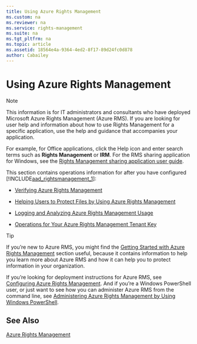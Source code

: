 ```yaml
---
title: Using Azure Rights Management
ms.custom: na
ms.reviewer: na
ms.service: rights-management
ms.suite: na
ms.tgt_pltfrm: na
ms.topic: article
ms.assetid: 18564e4a-9364-4ed2-8f17-89d24fc0d878
author: Cabailey
---
```

# Using Azure Rights Management
> [!NOTE]
> This information is for IT administrators and consultants who have deployed Microsoft Azure Rights Management (Azure RMS). If you are looking for user help and information about how to use Rights Management for a specific application, use the help and guidance that accompanies your application.
> 
> For example, for Office applications, click the Help icon and enter search terms such as **Rights Management** or **IRM**. For the RMS sharing application for Windows, see the [Rights Management sharing application user guide](http://technet.microsoft.com/library/dn339006.aspx).

This section contains operations information for after you have configured   [!INCLUDE[aad_rightsmanagement_1](../Token/aad_rightsmanagement_1_md.md)]:

-   [Verifying Azure Rights Management](../Topic/Verifying-Azure-Rights-Management.md)

-   [Helping Users to Protect Files by Using Azure Rights Management](../Topic/Helping-Users-to-Protect-Files-by-Using-Azure-Rights-Management.md)

-   [Logging and Analyzing Azure Rights Management Usage](../Topic/Logging-and-Analyzing-Azure-Rights-Management-Usage.md)

-   [Operations for Your Azure Rights Management Tenant Key](../Topic/Operations-for-Your-Azure-Rights-Management-Tenant-Key.md)

> [!TIP]
> If you’re new to Azure RMS, you might find the [Getting Started with Azure Rights Management](../Topic/Getting-Started-with-Azure-Rights-Management.md) section useful, because it contains information to help you learn more about Azure RMS and how it can help you to protect information in your organization.
> 
> If you’re looking for deployment instructions for Azure RMS, see [Configuring Azure Rights Management](../Topic/Configuring-Azure-Rights-Management.md). And if you’re a Windows PowerShell user, or just want to see how you can administer Azure RMS from the command line, see [Administering Azure Rights Management by Using Windows PowerShell](../Topic/Administering-Azure-Rights-Management-by-Using-Windows-PowerShell.md).

## See Also
[Azure Rights Management](../Topic/Azure-Rights-Management.md)

